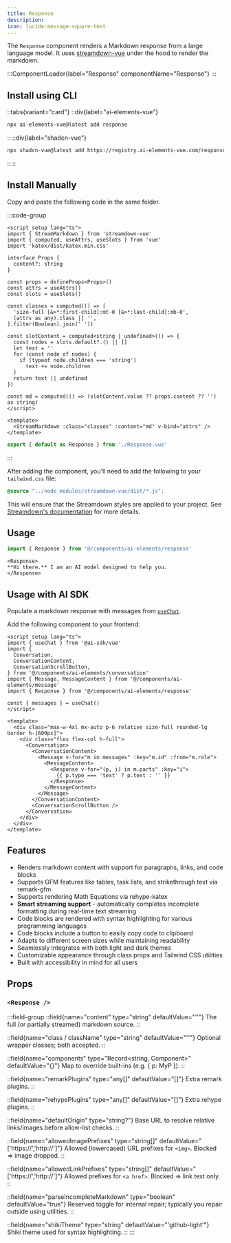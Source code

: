 ```yaml
---
title: Response
description:
icon: lucide:message-square-text
---
```


The `Response` component renders a Markdown response from a large language model. It uses [streamdown-vue](https://github.com/Saluana/streamdown-vue) under the hood to render the markdown.

:::ComponentLoader{label="Response" componentName="Response"}
:::

## Install using CLI

::tabs{variant="card"}
  ::div{label="ai-elements-vue"}
  ```sh
  npx ai-elements-vue@latest add response
  ```
  ::
  ::div{label="shadcn-vue"}

  ```sh
  npx shadcn-vue@latest add https://registry.ai-elements-vue.com/response.json
  ```
  ::
::

## Install Manually

Copy and paste the following code in the same folder.

:::code-group
  ```vue [Response.vue]
  <script setup lang="ts">
  import { StreamMarkdown } from 'streamdown-vue'
  import { computed, useAttrs, useSlots } from 'vue'
  import 'katex/dist/katex.min.css'

  interface Props {
    content?: string
  }

  const props = defineProps<Props>()
  const attrs = useAttrs()
  const slots = useSlots()

  const classes = computed(() => [
    'size-full [&>*:first-child]:mt-0 [&>*:last-child]:mb-0',
    (attrs as any).class || '',
  ].filter(Boolean).join(' '))

  const slotContent = computed<string | undefined>(() => {
    const nodes = slots.default?.() || []
    let text = ''
    for (const node of nodes) {
      if (typeof node.children === 'string')
        text += node.children
    }
    return text || undefined
  })

  const md = computed(() => (slotContent.value ?? props.content ?? '') as string)
  </script>

  <template>
    <StreamMarkdown :class="classes" :content="md" v-bind="attrs" />
  </template>
  ```

  ```ts [index.ts]
  export { default as Response } from './Response.vue'
  ```
:::

After adding the component, you'll need to add the following to your `tailwind.css` file:

```css
@source "../node_modules/streamdown-vue/dist/*.js";
```

This will ensure that the Streamdown styles are applied to your project. See [Streamdown's documentation](https://streamdown.ai/) for more details.

## Usage

```ts
import { Response } from '@/components/ai-elements/response'
```

```vue
<Response>
**Hi there.** I am an AI model designed to help you.
</Response>
```

## Usage with AI SDK

Populate a markdown response with messages from [`useChat`](https://ai-sdk.dev/docs/reference/ai-sdk-ui/use-chat).

Add the following component to your frontend:

```vue [pages/index.vue]
<script setup lang="ts">
import { useChat } from '@ai-sdk/vue'
import {
  Conversation,
  ConversationContent,
  ConversationScrollButton,
} from '@/components/ai-elements/conversation'
import { Message, MessageContent } from '@/components/ai-elements/message'
import { Response } from '@/components/ai-elements/response'

const { messages } = useChat()
</script>

<template>
  <div class="max-w-4xl mx-auto p-6 relative size-full rounded-lg border h-[600px]">
    <div class="flex flex-col h-full">
      <Conversation>
        <ConversationContent>
          <Message v-for="m in messages" :key="m.id" :from="m.role">
            <MessageContent>
              <Response v-for="(p, i) in m.parts" :key="i">
                {{ p.type === 'text' ? p.text : '' }}
              </Response>
            </MessageContent>
          </Message>
        </ConversationContent>
        <ConversationScrollButton />
      </Conversation>
    </div>
  </div>
</template>
```

## Features

- Renders markdown content with support for paragraphs, links, and code blocks
- Supports GFM features like tables, task lists, and strikethrough text via remark-gfm
- Supports rendering Math Equations via rehype-katex
- **Smart streaming support** - automatically completes incomplete formatting during real-time text streaming
- Code blocks are rendered with syntax highlighting for various programming languages
- Code blocks include a button to easily copy code to clipboard
- Adapts to different screen sizes while maintaining readability
- Seamlessly integrates with both light and dark themes
- Customizable appearance through class props and Tailwind CSS utilities
- Built with accessibility in mind for all users

## Props

### `<Response />`

:::field-group
  ::field{name="content" type="string" defaultValue="''"}
  The full (or partially streamed) markdown source.
  ::

  ::field{name="class / className" type="string" defaultValue="''"}
  Optional wrapper classes; both accepted.
  ::

  ::field{name="components" type="Record<string, Component>" defaultValue="{}"}
  Map to override built-ins (e.g. { p: MyP }).
  ::

  ::field{name="remarkPlugins" type="any[]" defaultValue="[]"}
  Extra remark plugins.
  ::

  ::field{name="rehypePlugins" type="any[]" defaultValue="[]"}
  Extra rehype plugins.
  ::

  ::field{name="defaultOrigin" type="string?"}
  Base URL to resolve relative links/images before allow-list checks.
  ::

  ::field{name="allowedImagePrefixes" type="string[]" defaultValue="['https://','http://']"}
  Allowed (lowercased) URL prefixes for `<img>`. Blocked => image dropped.
  ::

  ::field{name="allowedLinkPrefixes" type="string[]" defaultValue="['https://','http://']"}
  Allowed prefixes for `<a href>`. Blocked => link text only.
  ::

  ::field{name="parseIncompleteMarkdown" type="boolean" defaultValue="true"}
  Reserved toggle for internal repair; typically you repair outside using utilities.
  ::

  ::field{name="shikiTheme" type="string" defaultValue="'github-light'"}
  Shiki theme used for syntax highlighting.
  ::
:::
